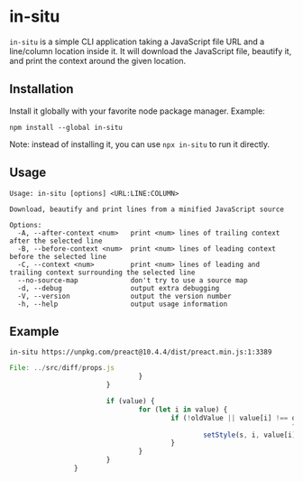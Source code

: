 # in-situ

`in-situ` is a simple CLI application taking a JavaScript file URL and a line/column location inside
it. It will download the JavaScript file, beautify it, and print the context around the given
location.

## Installation

Install it globally with your favorite node package manager. Example:

```
npm install --global in-situ
```

Note: instead of installing it, you can use `npx in-situ` to run it directly.

## Usage

```
Usage: in-situ [options] <URL:LINE:COLUMN>

Download, beautify and print lines from a minified JavaScript source

Options:
  -A, --after-context <num>   print <num> lines of trailing context after the selected line
  -B, --before-context <num>  print <num> lines of leading context before the selected line
  -C, --context <num>         print <num> lines of leading and trailing context surrounding the selected line
  --no-source-map             don't try to use a source map
  -d, --debug                 output extra debugging
  -V, --version               output the version number
  -h, --help                  output usage information
```

## Example

```
in-situ https://unpkg.com/preact@10.4.4/dist/preact.min.js:1:3389
```

```js
File: ../src/diff/props.js
                                }
                        }

                        if (value) {
                                for (let i in value) {
                                        if (!oldValue || value[i] !== oldValue[i]) {
                                                                      ^
                                                setStyle(s, i, value[i]);
                                        }
                                }
                        }
                }
```
